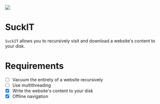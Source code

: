 ![](https://github.com/Skallwar/suckit/workflows/SuckIT%20Unit%20Tests%20CI/badge.svg)

# SuckIT

`SuckIT` allows you to recursively visit and download a website's content to
your disk.

# Requirements

* [ ] Vacuum the entirety of a website recursively
* [ ] Use multithreading
* [x] Write the website's content to your disk
* [x] Offline navigation
